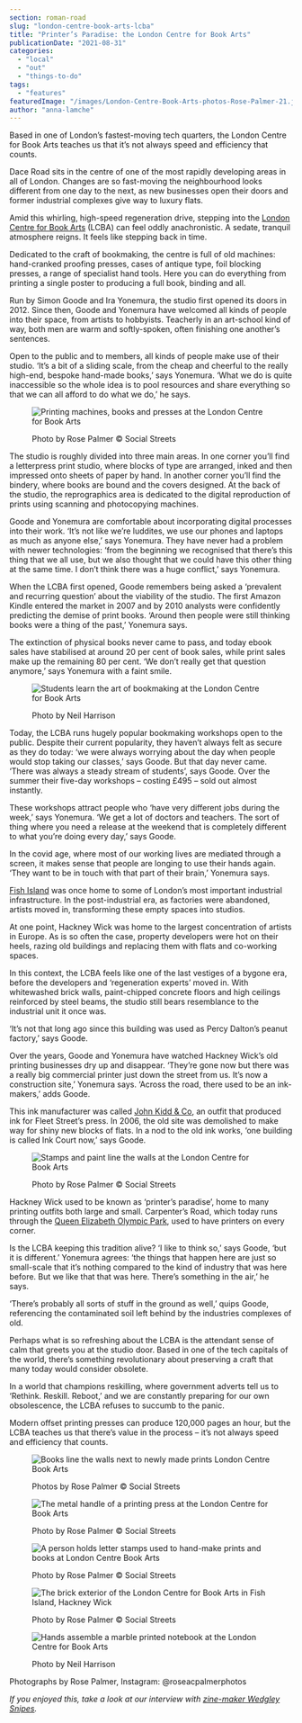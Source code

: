 ```yaml
---
section: roman-road
slug: "london-centre-book-arts-lcba"
title: "Printer’s Paradise: the London Centre for Book Arts"
publicationDate: "2021-08-31"
categories: 
  - "local"
  - "out"
  - "things-to-do"
tags: 
  - "features"
featuredImage: "/images/London-Centre-Book-Arts-photos-Rose-Palmer-21.jpg"
author: "anna-lamche"
---
```


Based in one of London’s fastest-moving tech quarters, the London Centre for Book Arts teaches us that it’s not always speed and efficiency that counts.

Dace Road sits in the centre of one of the most rapidly developing areas in all of London. Changes are so fast-moving the neighbourhood looks different from one day to the next, as new businesses open their doors and former industrial complexes give way to luxury flats. 

Amid this whirling, high-speed regeneration drive, stepping into the [London Centre for Book Arts](https://londonbookarts.org/about/) (LCBA) can feel oddly anachronistic. A sedate, tranquil atmosphere reigns. It feels like stepping back in time. 

Dedicated to the craft of bookmaking, the centre is full of old machines: hand-cranked proofing presses, cases of antique type, foil blocking presses, a range of specialist hand tools. Here you can do everything from printing a single poster to producing a full book, binding and all. 

Run by Simon Goode and Ira Yonemura, the studio first opened its doors in 2012. Since then, Goode and Yonemura have welcomed all kinds of people into their space, from artists to hobbyists. Teacherly in an art-school kind of way, both men are warm and softly-spoken, often finishing one another’s sentences. 

Open to the public and to members, all kinds of people make use of their studio. ‘It’s a bit of a sliding scale, from the cheap and cheerful to the really high-end, bespoke hand-made books,’ says Yonemura. ‘What we do is quite inaccessible so the whole idea is to pool resources and share everything so that we can all afford to do what we do,’ he says.

<figure>

![Printing machines, books and presses at the London Centre for Book Arts](/images/London-Centre-Book-Arts-photos-Rose-Palmer-15-1024x683.jpg)

<figcaption>

Photo by Rose Palmer © Social Streets

</figcaption>

</figure>

The studio is roughly divided into three main areas. In one corner you’ll find a letterpress print studio, where blocks of type are arranged, inked and then impressed onto sheets of paper by hand. In another corner you’ll find the bindery, where books are bound and the covers designed. At the back of the studio, the reprographics area is dedicated to the digital reproduction of prints using scanning and photocopying machines.

Goode and Yonemura are comfortable about incorporating digital processes into their work. ‘It’s not like we’re luddites, we use our phones and laptops as much as anyone else,’ says Yonemura. They have never had a problem with newer technologies: ‘from the beginning we recognised that there’s this thing that we all use, but we also thought that we could have this other thing at the same time. I don’t think there was a huge conflict,’ says Yonemura.

When the LCBA first opened, Goode remembers being asked a ‘prevalent and recurring question’ about the viability of the studio. The first Amazon Kindle entered the market in 2007 and by 2010 analysts were confidently predicting the demise of print books. ‘Around then people were still thinking books were a thing of the past,’ Yonemura says. 

The extinction of physical books never came to pass, and today ebook sales have stabilised at around 20 per cent of book sales, while print sales make up the remaining 80 per cent. ‘We don’t really get that question anymore,’ says Yonemura with a faint smile.

<figure>

![Students learn the art of bookmaking at the London Centre for Book Arts](/images/London-Centre-Book-Arts-photo-Neil-Harrison-4-1024x681.jpg)

<figcaption>

Photo by Neil Harrison

</figcaption>

</figure>

Today, the LCBA runs hugely popular bookmaking workshops open to the public. Despite their current popularity, they haven’t always felt as secure as they do today: ‘we were always worrying about the day when people would stop taking our classes,’ says Goode. But that day never came. ‘There was always a steady stream of students’, says Goode. Over the summer their five-day workshops – costing £495 – sold out almost instantly. 

These workshops attract people who ‘have very different jobs during the week,’ says Yonemura. ‘We get a lot of doctors and teachers. The sort of thing where you need a release at the weekend that is completely different to what you’re doing every day,’ says Goode. 

In the covid age, where most of our working lives are mediated through a screen, it makes sense that people are longing to use their hands again. ‘They want to be in touch with that part of their brain,’ Yonemura says.

[Fish Island](https://romanroadlondon.com/history-fish-island/) was once home to some of London’s most important industrial infrastructure. In the post-industrial era, as factories were abandoned, artists moved in, transforming these empty spaces into studios. 

At one point, Hackney Wick was home to the largest concentration of artists in Europe. As is so often the case, property developers were hot on their heels, razing old buildings and replacing them with flats and co-working spaces. 

In this context, the LCBA feels like one of the last vestiges of a bygone era, before the developers and ‘regeneration experts’ moved in. With whitewashed brick walls, paint-chipped concrete floors and high ceilings reinforced by steel beams, the studio still bears resemblance to the industrial unit it once was. 

‘It’s not that long ago since this building was used as Percy Dalton’s peanut factory,’ says Goode. 

Over the years, Goode and Yonemura have watched Hackney Wick’s old printing businesses dry up and disappear. ‘They’re gone now but there was a really big commercial printer just down the street from us. It’s now a construction site,’ Yonemura says. ‘Across the road, there used to be an ink-makers,’ adds Goode.

This ink manufacturer was called [John Kidd & Co](https://romanroadlondon.com/kidd-and-co-ink-works-fish-island/), an outfit that produced ink for Fleet Street’s press. In 2006, the old site was demolished to make way for shiny new blocks of flats. In a nod to the old ink works, ‘one building is called Ink Court now,’ says Goode. 

<figure>

![Stamps and paint line the walls at the London Centre for Book Arts](/images/London-Centre-Book-Arts-photos-Rose-Palmer-9-1024x683.jpg)

<figcaption>

Photo by Rose Palmer © Social Streets

</figcaption>

</figure>

Hackney Wick used to be known as ‘printer’s paradise’, home to many printing outfits both large and small. Carpenter’s Road, which today runs through the [Queen Elizabeth Olympic Park](https://romanroadlondon.com/phil-verney-photos-the-orbit-queen-elizabeth-olympic-park/), used to have printers on every corner. 

Is the LCBA keeping this tradition alive? ‘I like to think so,’ says Goode, ‘but it is different.’ Yonemura agrees: ‘the things that happen here are just so small-scale that it’s nothing compared to the kind of industry that was here before. But we like that that was here. There’s something in the air,’ he says. 

‘There’s probably all sorts of stuff in the ground as well,’ quips Goode, referencing the contaminated soil left behind by the industries complexes of old.

Perhaps what is so refreshing about the LCBA is the attendant sense of calm that greets you at the studio door. Based in one of the tech capitals of the world, there’s something revolutionary about preserving a craft that many today would consider obsolete. 

In a world that champions reskilling, where government adverts tell us to ‘Rethink. Reskill. Reboot,’ and we are constantly preparing for our own obsolescence, the LCBA refuses to succumb to the panic. 

Modern offset printing presses can produce 120,000 pages an hour, but the LCBA teaches us that there’s value in the process – it’s not always speed and efficiency that counts.

<figure>

![Books line the walls next to newly made prints London Centre Book Arts](/images/London-Centre-Book-Arts-photos-Rose-Palmer-32-1024x683.jpg)

<figcaption>

Photos by Rose Palmer © Social Streets

</figcaption>

</figure>

<figure>

![The metal handle of a printing press at the London Centre for Book Arts](/images/London-Centre-Book-Arts-photos-Rose-Palmer-17-1024x683.jpg)

<figcaption>

Photo by Rose Palmer © Social Streets

</figcaption>

</figure>

<figure>

![A person holds letter stamps used to hand-make prints and books at London Centre Book Arts](/images/London-Centre-Book-Arts-photos-Rose-Palmer-24-1024x683.jpg)

<figcaption>

Photo by Rose Palmer © Social Streets

</figcaption>

</figure>

<figure>

![The brick exterior of the London Centre for Book Arts in Fish Island, Hackney Wick](/images/London-Centre-Book-Arts-photos-Rose-Palmer-7-1024x683.jpg)

<figcaption>

Photo by Rose Palmer © Social Streets

</figcaption>

</figure>

<figure>

![Hands assemble a marble printed notebook at the London Centre for Book Arts](/images/London-Centre-Book-Arts-photo-Neil-Harrison-3-1024x681.jpg)

<figcaption>

Photo by Neil Harrison

</figcaption>

</figure>

Photographs by Rose Palmer, Instagram: @roseacpalmerphotos

_If you enjoyed this, take a look at our interview with_ [_zine-maker Wedgley Snipes_](https://romanroadlondon.com/wedgley-snipes-roman-road-zine/)_._
